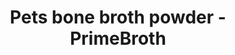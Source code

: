 ---
title: "Pets bone broth powder - PrimeBroth"
description: "Pets bone broth powder. PrimeBroth, NZ's animal based wellness drink for pets"
type: custom
layout: products/pets-powder
beefpricesmalllink: price_1PMH0hABkrUo6tgOW2Vmsgne
beefpricemediumlink: price_1PMGzSABkrUo6tgORH5WQWOV
beefpricelargelink: price_1PWvPhABkrUo6tgOHSdGChFh
chickenpricesmalllink: price_1PWvPhABkrUo6tgOHSdGChFh
chickenpricemediumlink:
chickenpricelargelink: 
lambpricesmalllink:
lambpricemediumlink:
lambpricelargelink:
---